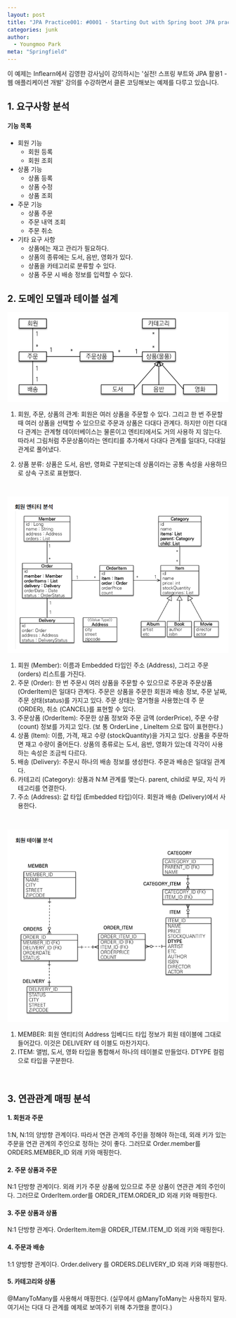 ```yaml
---
layout: post
title: "JPA Practice001: #0001 - Starting Out with Spring boot JPA practice001"
categories: junk
author:
  - Youngmoo Park
meta: "Springfield"
---
```


이 예제는 Inflearn에서 김영한 강사님이 강의하시는 '실전! 스프링 부트와 JPA 활용1 - 웹 애플리케이션 개발' 강의를 수강하면서 클론 코딩해보는 예제를 다루고 있습니다.

## 1. 요구사항 분석

#### 기능 목록

- 회원 기능 
    - 회원 등록
    - 회원 조회
- 상품 기능
  - 상품 등록
  - 상품 수정
  - 상품 조회
- 주문 기능
  - 상품 주문
  - 주문 내역 조회
  - 주문 취소
- 기타 요구 사항
  - 상품에는 재고 관리가 필요하다.
  - 상품의 종류에는 도서, 음반, 영화가 있다.
  - 상품을 카테고리로 분류할 수 있다.
  - 상품 주문 시 배송 정보를 입력할 수 있다.

## 2. 도메인 모델과 테이블 설계
![IMAGE](/assets/images/spring-boot-jpa-practice001/0001/domain-model.png)
1. 회원, 주문, 상품의 관계: 회원은 여러 상품을 주문할 수 있다. 그리고 한 번 주문할 때 여러 상품을 선택할 수 있으므로
주문과 상품은 다대다 관계다. 하지만 이런 다대다 관계는 관계형 데이터베이스는 물론이고 엔티티에서도 거의 사용하
지 않는다. 따라서 그림처럼 주문상품이라는 엔티티를 추가해서 다대다 관계를 일대다, 다대일 관계로 풀어냈다.

2. 상품 분류: 상품은 도서, 음반, 영화로 구분되는데 상품이라는 공통 속성을 사용하므로 상속 구조로 표현했다.

<br/>

![IMAGE](/assets/images/spring-boot-jpa-practice001/0001/member-entity-analysis.png)
1. 회원 (Member): 이름과 Embedded 타입인 주소 (Address), 그리고 주문 (orders) 리스트를 가진다.
2. 주문 (Order): 한 번 주문시 여러 상품을 주문할 수 있으므로 주문과 주문상품 (OrderItem)은 일대다 관계다. 주문은
상품을 주문한 회원과 배송 정보, 주문 날짜, 주문 상태(status)를 가지고 있다. 주문 상태는 열거형을 사용했는데 주
문 (ORDER), 취소 (CANCEL)를 표현할 수 있다.
3. 주문상품 (OrderItem): 주문한 상품 정보와 주문 금액 (orderPrice), 주문 수량 (count) 정보를 가지고 있다. (보
통 OrderLine , LineItem 으로 많이 표현한다.)
4. 상품 (Item): 이름, 가격, 재고 수량 (stockQuantity)을 가지고 있다. 상품을 주문하면 재고 수량이 줄어든다. 상품의
종류로는 도서, 음반, 영화가 있는데 각각이 사용하는 속성은 조금씩 다르다.
5. 배송 (Delivery): 주문시 하나의 배송 정보를 생성한다. 주문과 배송은 일대일 관계다.
6. 카테고리 (Category): 상품과 N:M 관계를 맺는다. parent, child로 부모, 자식 카테고리를 연결한다.
7. 주소 (Address): 값 타입 (Embedded 타입)이다. 회원과 배송 (Delivery)에서 사용한다.

<br/>

![IMAGE](/assets/images/spring-boot-jpa-practice001/0001/member-table-analysis.png)
1. MEMBER: 회원 엔티티의 Address 임베디드 타입 정보가 회원 테이블에 그대로 들어갔다. 이것은 DELIVERY 테
이블도 마찬가지다.
2. ITEM: 앨범, 도서, 영화 타입을 통합해서 하나의 테이블로 만들었다. DTYPE 컬럼으로 타입을 구분한다.

<br/>

## 3. 연관관계 매핑 분석

#### **1. 회원과 주문**

1:N, N:1의 양방향 관계이다. 따라서 연관 관계의 주인을 정해야 하는데, 외래 키가 있는 주문을 연관
관계의 주인으로 정하는 것이 좋다. 그러므로 Order.member를 ORDERS.MEMBER_ID 외래 키와 매핑한다.

#### **2. 주문 상품과 주문**

N:1 단방향 관계이다. 외래 키가 주문 상품에 있으므로 주문 상품이 연관관 계의 주인이다. 그러므로
OrderItem.order를 ORDER_ITEM.ORDER_ID 외래 키와 매핑한다.

#### **3. 주문 상품과 상품**

N:1 단방향 관계다. OrderItem.item을 ORDER_ITEM.ITEM_ID 외래 키와 매핑한다.

#### **4. 주문과 배송**

1:1 양방향 관계이다. Order.delivery 를 ORDERS.DELIVERY_ID 외래 키와 매핑한다.

#### **5. 카테고리와 상품**

@ManyToMany를 사용해서 매핑한다. (실무에서 @ManyToMany는 사용하지 말자. 여기서는 다대
다 관계를 예제로 보여주기 위해 추가했을 뿐이다.)
